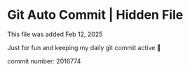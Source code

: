 # Git Auto Commit | Hidden File

This file was added Feb 12, 2025

Just for fun and keeping my daily git commit active 🤪

commit number: 2016774
